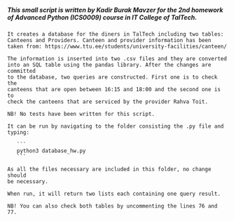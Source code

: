 #####  This small script is written by Kadir Burak Mavzer for the 2nd homework of Advanced Python (ICS0009) course in IT College of TalTech.

    It creates a database for the diners in TalTech including two tables:
    Canteens and Providers. Canteen and provider information has been
    taken from: https://www.ttu.ee/students/university-facilities/canteen/

    The information is inserted into two .csv files and they are converted
    into an SQL table using the pandas library. After the changes are committed
    to the database, two queries are constructed. First one is to check the
    canteens that are open between 16:15 and 18:00 and the second one is to
    check the canteens that are serviced by the provider Rahva Toit.

    NB! No tests have been written for this script.

    It can be run by navigating to the folder consisting the .py file and
    typing:
        
       ```
       python3 database_hw.py
       ```

    As all the files necessary are included in this folder, no change should
    be necessary.

    When run, it will return two lists each containing one query result.

    NB! You can also check both tables by uncommenting the lines 76 and 77.